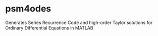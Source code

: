 # psm4odes
Generates Series Recurrence Code and high-order Taylor solutions for Ordinary Differential Equations in MATLAB
